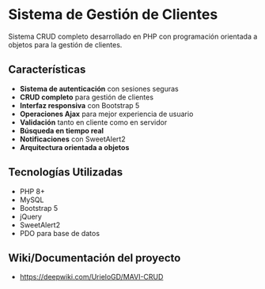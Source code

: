 # Sistema de Gestión de Clientes

Sistema CRUD completo desarrollado en PHP con programación orientada a objetos para la gestión de clientes.

## Características

- **Sistema de autenticación** con sesiones seguras
- **CRUD completo** para gestión de clientes
- **Interfaz responsiva** con Bootstrap 5
- **Operaciones Ajax** para mejor experiencia de usuario
- **Validación** tanto en cliente como en servidor
- **Búsqueda en tiempo real**
- **Notificaciones** con SweetAlert2
- **Arquitectura orientada a objetos**

## Tecnologías Utilizadas

- PHP 8+
- MySQL
- Bootstrap 5
- jQuery
- SweetAlert2
- PDO para base de datos

## Wiki/Documentación del proyecto

- https://deepwiki.com/UrieloGD/MAVI-CRUD
